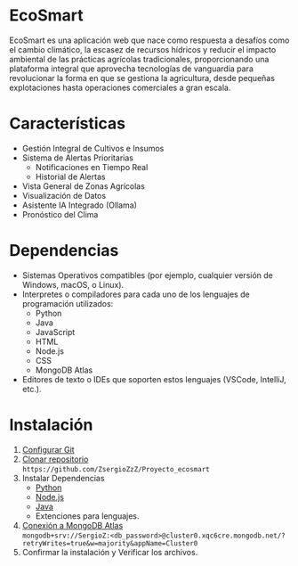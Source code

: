 # EcoSmart<br>
EcoSmart es una aplicación web que nace como respuesta a desafíos como el cambio climático, la escasez de recursos hídricos y reducir el impacto ambiental de las prácticas agrícolas tradicionales, proporcionando una plataforma integral que aprovecha tecnologías de vanguardia para revolucionar la forma en que se gestiona la agricultura, desde pequeñas explotaciones hasta operaciones comerciales a gran escala.
# Características<br>
- Gestión Integral de Cultivos e Insumos
- Sistema de Alertas Prioritarias
  - Notificaciones en Tiempo Real
  - Historial de Alertas
- Vista General de Zonas Agrícolas
- Visualización de Datos
- Asistente IA Integrado (Ollama)
- Pronóstico del Clima
# Dependencias
- Sistemas Operativos compatibles (por ejemplo, cualquier versión de Windows, macOS, o Linux).
- Interpretes o compiladores para cada uno de los lenguajes de programación utilizados:
  - Python
  - Java 
  - JavaScript 
  - HTML
  - Node.js
  - CSS
  - MongoDB Atlas
- Editores de texto o IDEs que soporten estos lenguajes (VSCode, IntelliJ, etc.).
# Instalación
1. [Configurar Git]([docs/CONTRIBUTING.md](https://docs.github.com/es/get-started/git-basics/set-up-git))
2. [Clonar repositorio]([docs/CONTRIBUTING.md](https://docs.github.com/es/repositories/creating-and-managing-repositories/cloning-a-repository))<br>
   `https://github.com/ZsergioZzZ/Proyecto_ecosmart`
3. Instalar Dependencias
   - [Python](https://www.youtube.com/watch?v=yXoiFeK4_Sk)
   - [Node.js](https://www.youtube.com/watch?v=gG7E-n2fjmU)
   - [Java](https://www.youtube.com/watch?v=57ekn6xnrqU)
   - Extenciones para lenguajes.
4. [Conexión a MongoDB Atlas](https://www.youtube.com/watch?v=HsYA3QvWGlk)<br>
   `mongodb+srv://SergioZ:<db_password>@cluster0.xqc6cre.mongodb.net/?retryWrites=true&w=majority&appName=Cluster0`
6. Confirmar la instalación y Verificar los archivos.





